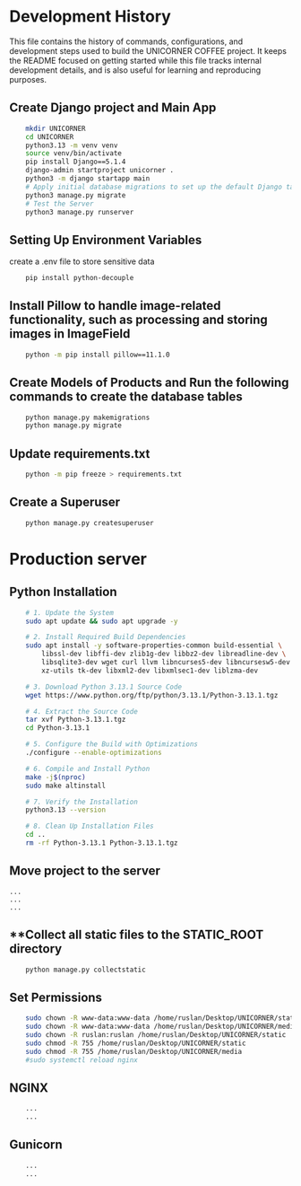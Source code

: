 
# Development History
This file contains the history of commands, configurations, and development steps used to build the UNICORNER COFFEE project.
It keeps the README focused on getting started while this file tracks internal development details, and is also useful for learning and reproducing purposes.

## **Create Django project and Main App**  
```bash
    mkdir UNICORNER
    cd UNICORNER
    python3.13 -m venv venv
    source venv/bin/activate
    pip install Django==5.1.4
    django-admin startproject unicorner .
    python3 -m django startapp main
    # Apply initial database migrations to set up the default Django tables
    python3 manage.py migrate
    # Test the Server
    python3 manage.py runserver
```

## **Setting Up Environment Variables**
create a .env file to store sensitive data
```bash
    pip install python-decouple
```

## **Install Pillow to handle image-related functionality, such as processing and storing images in ImageField**
```bash
    python -m pip install pillow==11.1.0
```

## **Create Models of Products and Run the following commands to create the database tables**
```bash
    python manage.py makemigrations
    python manage.py migrate
```

## **Update requirements.txt**
```bash
    python -m pip freeze > requirements.txt
```

## **Create a Superuser**
```bash
    python manage.py createsuperuser
```

# Production server

## **Python Installation**
```bash
    # 1. Update the System
    sudo apt update && sudo apt upgrade -y

    # 2. Install Required Build Dependencies
    sudo apt install -y software-properties-common build-essential \
        libssl-dev libffi-dev zlib1g-dev libbz2-dev libreadline-dev \
        libsqlite3-dev wget curl llvm libncurses5-dev libncursesw5-dev \
        xz-utils tk-dev libxml2-dev libxmlsec1-dev liblzma-dev

    # 3. Download Python 3.13.1 Source Code
    wget https://www.python.org/ftp/python/3.13.1/Python-3.13.1.tgz

    # 4. Extract the Source Code
    tar xvf Python-3.13.1.tgz
    cd Python-3.13.1

    # 5. Configure the Build with Optimizations
    ./configure --enable-optimizations

    # 6. Compile and Install Python
    make -j$(nproc)
    sudo make altinstall

    # 7. Verify the Installation
    python3.13 --version

    # 8. Clean Up Installation Files
    cd ..
    rm -rf Python-3.13.1 Python-3.13.1.tgz
```

## **Move project to the server**
    ...
    ...
    ...

## **Collect all static files to the STATIC_ROOT directory
```bash
    python manage.py collectstatic
```

## **Set Permissions**
```bash
    sudo chown -R www-data:www-data /home/ruslan/Desktop/UNICORNER/static
    sudo chown -R www-data:www-data /home/ruslan/Desktop/UNICORNER/media
    sudo chown -R ruslan:ruslan /home/ruslan/Desktop/UNICORNER/static
    sudo chmod -R 755 /home/ruslan/Desktop/UNICORNER/static
    sudo chmod -R 755 /home/ruslan/Desktop/UNICORNER/media
    #sudo systemctl reload nginx
```

## **NGINX**
```bash
    ...
    ...
```

## **Gunicorn**
```bash
    ...
    ...
```

